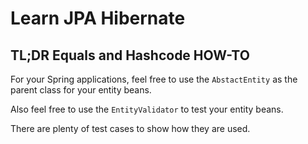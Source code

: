 Learn JPA Hibernate
===================

## TL;DR Equals and Hashcode HOW-TO

For your Spring applications, feel free to use the `AbstactEntity` as the parent class 
for your entity beans.

Also feel free to use the `EntityValidator` to test your entity beans.

There are plenty of test cases to show how they are used.

